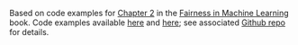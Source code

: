 Based on code examples for [Chapter 2](https://fairmlbook.org/classification.html) in the [Fairness in Machine Learning](https://fairmlbook.org/index.html) book.
Code examples available [here](https://fairmlbook.org/code/adult.html) and [here](https://fairmlbook.org/code/creditscore.html);
see associated [Github repo](https://github.com/fairmlbook/fairmlbook.github.io/tree/master/code) for details.
